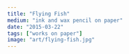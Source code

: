 ```yaml
---
title: "Flying Fish"
medium: "ink and wax pencil on paper"
date: "2015-03-22"
tags: ["works on paper"]
image: "art/flying-fish.jpg"
---
```

